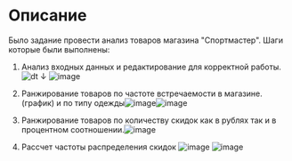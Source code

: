 # Описание
Было задание провести анализ товаров магазина "Спортмастер".
Шаги которые были выполнены:
1. Анализ входных данных и редактирование для корректной работы.![dt](https://user-images.githubusercontent.com/105629156/183861404-520764ce-6c96-447f-9f7e-de972a7e5bb4.png) ↓  ![image](https://user-images.githubusercontent.com/105629156/183864717-78721e16-6f8a-4ccf-add4-dcad37172491.png)

2. Ранжирование товаров по частоте встречаемости в магазине. (график) и по типу одежды![image](https://user-images.githubusercontent.com/105629156/183865379-e5b88df8-c876-4508-b1d2-5b5d27b8e3f8.png)![image](https://user-images.githubusercontent.com/105629156/183865525-922739e8-f967-4cb8-9138-89b2518d8bbe.png)


3. Ранжирование товаров по количеству скидок как в рублях так и в процентном соотношении.![image](https://user-images.githubusercontent.com/105629156/183866146-e9799760-e467-445c-8354-62ca36f126a1.png)

4. Рассчет частоты распределения скидок
![image](https://user-images.githubusercontent.com/105629156/183866292-10a8f47a-0eef-479a-ba4a-758b382cd5a9.png)
![image](https://user-images.githubusercontent.com/105629156/183866324-208fe92e-0bcd-4a78-9067-e5f9ae3e91eb.png)
